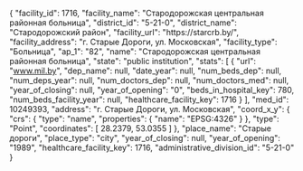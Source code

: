 {
    "facility_id": 1716,
    "facility_name": "Стародорожская центральная районная больница",
    "district_id": "5-21-0",
    "district_name": "Стародорожский район",
    "facility_url": "https:\/\/starcrb.by\/",
    "facility_address": "г. Старые Дороги, ул. Московская",
    "facility_type": "Больница",
    "ap_1": "82",
    "name": "Стародорожская центральная районная больница",
    "state": "public institution",
    "stats": [
        {
            "url": "www.mil.by",
            "dep_name": null,
            "date_year": null,
            "num_beds_dep": null,
            "num_deps_year": null,
            "num_doctors_dep": null,
            "num_doctors_med": null,
            "year_of_closing": null,
            "year_of_opening": "0",
            "beds_in_hospital_key": 780,
            "num_beds_facility_year": null,
            "healthcare_facility_key": 1716
        }
    ],
    "med_id": 10249393,
    "address": "г. Старые Дороги, ул. Московская",
    "coord_x_y": {
        "crs": {
            "type": "name",
            "properties": {
                "name": "EPSG:4326"
            }
        },
        "type": "Point",
        "coordinates": [
            28.2379,
            53.0355
        ]
    },
    "place_name": "Старые дороги",
    "place_type": "city",
    "year_of_closing": null,
    "year_of_opening": "1989",
    "healthcare_facility_key": 1716,
    "administrative_division_id": "5-21-0"
}